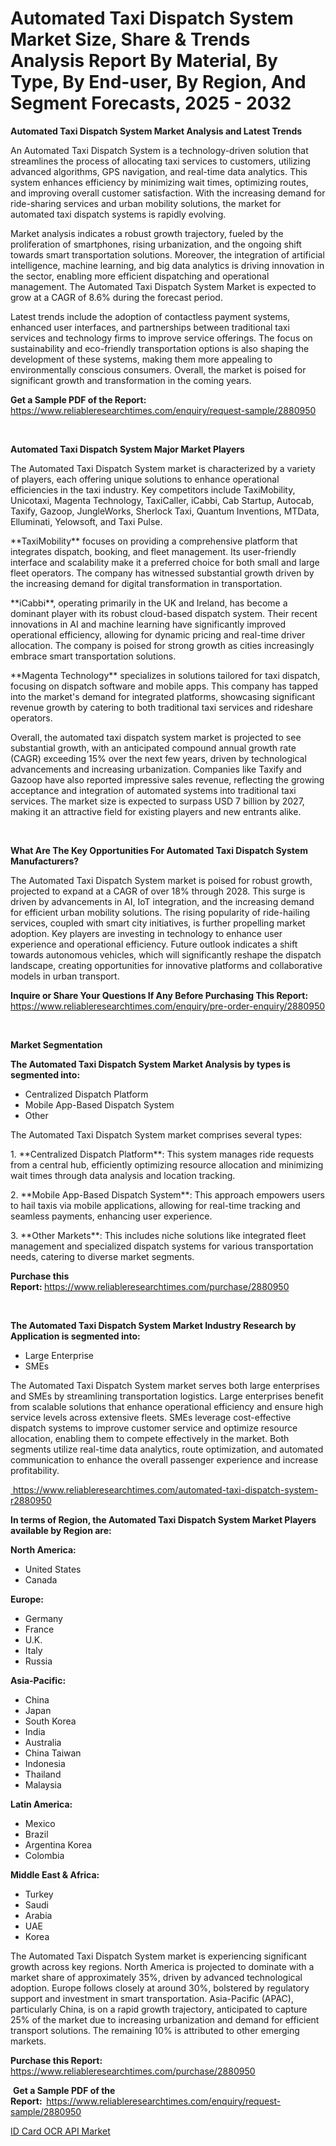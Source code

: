 <p><h1>Automated Taxi Dispatch System Market Size, Share & Trends Analysis Report By Material, By Type, By End-user, By Region, And Segment Forecasts, 2025 - 2032</h1></p><p><strong>Automated Taxi Dispatch System Market Analysis and Latest Trends</strong></p>
<p><p>An Automated Taxi Dispatch System is a technology-driven solution that streamlines the process of allocating taxi services to customers, utilizing advanced algorithms, GPS navigation, and real-time data analytics. This system enhances efficiency by minimizing wait times, optimizing routes, and improving overall customer satisfaction. With the increasing demand for ride-sharing services and urban mobility solutions, the market for automated taxi dispatch systems is rapidly evolving.</p><p>Market analysis indicates a robust growth trajectory, fueled by the proliferation of smartphones, rising urbanization, and the ongoing shift towards smart transportation solutions. Moreover, the integration of artificial intelligence, machine learning, and big data analytics is driving innovation in the sector, enabling more efficient dispatching and operational management. The Automated Taxi Dispatch System Market is expected to grow at a CAGR of 8.6% during the forecast period. </p><p>Latest trends include the adoption of contactless payment systems, enhanced user interfaces, and partnerships between traditional taxi services and technology firms to improve service offerings. The focus on sustainability and eco-friendly transportation options is also shaping the development of these systems, making them more appealing to environmentally conscious consumers. Overall, the market is poised for significant growth and transformation in the coming years.</p></p>
<p><strong>Get a Sample PDF of the Report:&nbsp;</strong> <a href="https://www.reliableresearchtimes.com/enquiry/request-sample/2880950?utm_campaign=1581&utm_medium=2&utm_source=Github&utm_content=ia&utm_term=12032025&utm_id=automated-taxi-dispatch-system">https://www.reliableresearchtimes.com/enquiry/request-sample/2880950</a></p>
<p>&nbsp;</p>
<p><strong>Automated Taxi Dispatch System Major Market Players</strong></p>
<p><p>The Automated Taxi Dispatch System market is characterized by a variety of players, each offering unique solutions to enhance operational efficiencies in the taxi industry. Key competitors include TaxiMobility, Unicotaxi, Magenta Technology, TaxiCaller, iCabbi, Cab Startup, Autocab, Taxify, Gazoop, JungleWorks, Sherlock Taxi, Quantum Inventions, MTData, Elluminati, Yelowsoft, and Taxi Pulse.</p><p>**TaxiMobility** focuses on providing a comprehensive platform that integrates dispatch, booking, and fleet management. Its user-friendly interface and scalability make it a preferred choice for both small and large fleet operators. The company has witnessed substantial growth driven by the increasing demand for digital transformation in transportation.</p><p>**iCabbi**, operating primarily in the UK and Ireland, has become a dominant player with its robust cloud-based dispatch system. Their recent innovations in AI and machine learning have significantly improved operational efficiency, allowing for dynamic pricing and real-time driver allocation. The company is poised for strong growth as cities increasingly embrace smart transportation solutions.</p><p>**Magenta Technology** specializes in solutions tailored for taxi dispatch, focusing on dispatch software and mobile apps. This company has tapped into the market's demand for integrated platforms, showcasing significant revenue growth by catering to both traditional taxi services and rideshare operators.</p><p>Overall, the automated taxi dispatch system market is projected to see substantial growth, with an anticipated compound annual growth rate (CAGR) exceeding 15% over the next few years, driven by technological advancements and increasing urbanization. Companies like Taxify and Gazoop have also reported impressive sales revenue, reflecting the growing acceptance and integration of automated systems into traditional taxi services. The market size is expected to surpass USD 7 billion by 2027, making it an attractive field for existing players and new entrants alike.</p></p>
<p>&nbsp;</p>
<p><strong>What Are The Key Opportunities For Automated Taxi Dispatch System Manufacturers?</strong></p>
<p><p>The Automated Taxi Dispatch System market is poised for robust growth, projected to expand at a CAGR of over 18% through 2028. This surge is driven by advancements in AI, IoT integration, and the increasing demand for efficient urban mobility solutions. The rising popularity of ride-hailing services, coupled with smart city initiatives, is further propelling market adoption. Key players are investing in technology to enhance user experience and operational efficiency. Future outlook indicates a shift towards autonomous vehicles, which will significantly reshape the dispatch landscape, creating opportunities for innovative platforms and collaborative models in urban transport.</p></p>
<p><strong>Inquire or Share Your Questions If Any Before Purchasing This Report:</strong> <a href="https://www.reliableresearchtimes.com/enquiry/pre-order-enquiry/2880950?utm_campaign=1581&utm_medium=2&utm_source=Github&utm_content=ia&utm_term=12032025&utm_id=automated-taxi-dispatch-system">https://www.reliableresearchtimes.com/enquiry/pre-order-enquiry/2880950</a></p>
<p>&nbsp;</p>
<p><strong>Market Segmentation</strong></p>
<p><strong>The Automated Taxi Dispatch System Market Analysis by types is segmented into:</strong></p>
<p><ul><li>Centralized Dispatch Platform</li><li>Mobile App-Based Dispatch System</li><li>Other</li></ul></p>
<p><p>The Automated Taxi Dispatch System market comprises several types: </p><p>1. **Centralized Dispatch Platform**: This system manages ride requests from a central hub, efficiently optimizing resource allocation and minimizing wait times through data analysis and location tracking.</p><p>2. **Mobile App-Based Dispatch System**: This approach empowers users to hail taxis via mobile applications, allowing for real-time tracking and seamless payments, enhancing user experience.</p><p>3. **Other Markets**: This includes niche solutions like integrated fleet management and specialized dispatch systems for various transportation needs, catering to diverse market segments.</p></p>
<p><strong>Purchase this Report:&nbsp;</strong><a href="https://www.reliableresearchtimes.com/purchase/2880950?utm_campaign=1581&utm_medium=2&utm_source=Github&utm_content=ia&utm_term=12032025&utm_id=automated-taxi-dispatch-system">https://www.reliableresearchtimes.com/purchase/2880950</a></p>
<p>&nbsp;</p>
<p><strong>The Automated Taxi Dispatch System Market Industry Research by Application is segmented into:</strong></p>
<p><ul><li>Large Enterprise</li><li>SMEs</li></ul></p>
<p><p>The Automated Taxi Dispatch System market serves both large enterprises and SMEs by streamlining transportation logistics. Large enterprises benefit from scalable solutions that enhance operational efficiency and ensure high service levels across extensive fleets. SMEs leverage cost-effective dispatch systems to improve customer service and optimize resource allocation, enabling them to compete effectively in the market. Both segments utilize real-time data analytics, route optimization, and automated communication to enhance the overall passenger experience and increase profitability.</p></p>
<p><a href="https://www.reliableresearchtimes.com/automated-taxi-dispatch-system-r2880950?utm_campaign=1581&utm_medium=2&utm_source=Github&utm_content=ia&utm_term=12032025&utm_id=automated-taxi-dispatch-system">&nbsp;https://www.reliableresearchtimes.com/automated-taxi-dispatch-system-r2880950</a></p>
<p><strong>In terms of Region, the Automated Taxi Dispatch System Market Players available by Region are:</strong></p>
<p>
    <p> <strong> North America: </strong>
        <ul>
            <li>United States</li>
            <li>Canada</li>
        </ul>
        </p> 
    <p> <strong> Europe: </strong>
        <ul>
            <li>Germany</li>
            <li>France</li>
            <li>U.K.</li>
            <li>Italy</li>
            <li>Russia</li>
        </ul>
        </p> 
    <p> <strong> Asia-Pacific: </strong>
        <ul>
            <li>China</li>
            <li>Japan</li>
            <li>South Korea</li>
            <li>India</li>
            <li>Australia</li>
            <li>China Taiwan</li>
            <li>Indonesia</li>
            <li>Thailand</li>
            <li>Malaysia</li>
        </ul>
        </p> 
    <p> <strong> Latin America: </strong>
        <ul>
            <li>Mexico</li>
            <li>Brazil</li>
            <li>Argentina Korea</li>
            <li>Colombia</li>
        </ul>
        </p> 
    <p> <strong> Middle East & Africa: </strong>
        <ul>
            <li>Turkey</li>
            <li>Saudi</li>
            <li>Arabia</li>
            <li>UAE</li>
            <li>Korea</li>
        </ul>
    </p>
    </p>
<p><p>The Automated Taxi Dispatch System market is experiencing significant growth across key regions. North America is projected to dominate with a market share of approximately 35%, driven by advanced technological adoption. Europe follows closely at around 30%, bolstered by regulatory support and investment in smart transportation. Asia-Pacific (APAC), particularly China, is on a rapid growth trajectory, anticipated to capture 25% of the market due to increasing urbanization and demand for efficient transport solutions. The remaining 10% is attributed to other emerging markets.</p></p>
<p><strong>Purchase this Report: </strong><a href="https://www.reliableresearchtimes.com/purchase/2880950?utm_campaign=1581&utm_medium=2&utm_source=Github&utm_content=ia&utm_term=12032025&utm_id=automated-taxi-dispatch-system">https://www.reliableresearchtimes.com/purchase/2880950</a></p>
<p>&nbsp;<strong>Get a Sample PDF of the Report:&nbsp;&nbsp;</strong><a href="https://www.reliableresearchtimes.com/enquiry/request-sample/2880950?utm_campaign=1581&utm_medium=2&utm_source=Github&utm_content=ia&utm_term=12032025&utm_id=automated-taxi-dispatch-system">https://www.reliableresearchtimes.com/enquiry/request-sample/2880950</a></p>
<p><strong></strong></p>
<p><p><a href="https://github.com/willjis/Market-Research-Report-List-1/blob/main/id-card-ocr-api-market.md?utm_campaign=1581&utm_medium=2&utm_source=Github&utm_content=ia&utm_term=12032025&utm_id=automated-taxi-dispatch-system">ID Card OCR API Market</a></p></p>